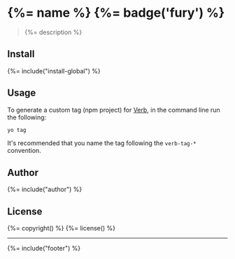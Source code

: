 # {%= name %} {%= badge('fury') %}

> {%= description %}

## Install
{%= include("install-global") %}

## Usage
To generate a custom tag (npm project) for [Verb](https://github.com/assemble/verb), in the command line run the following:

```bash
yo tag
```

It's recommended that you name the tag following the `verb-tag-*` convention.


## Author
{%= include("author") %}

## License
{%= copyright() %}
{%= license() %}

***

{%= include("footer") %}
